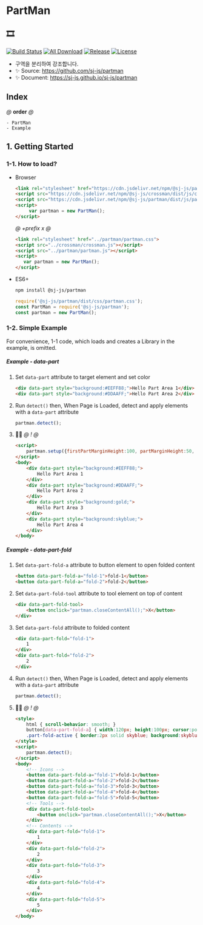 # PartMan
## 🎞️
[![Build Status](https://travis-ci.org/sj-js/partman.svg?branch=master)](https://travis-ci.org/sj-js/partman)
[![All Download](https://img.shields.io/github/downloads/sj-js/partman/total.svg)](https://github.com/sj-js/partman/releases)
[![Release](https://img.shields.io/github/release/sj-js/partman.svg)](https://github.com/sj-js/partman/releases)
[![License](https://img.shields.io/github/license/sj-js/partman.svg)](https://github.com/sj-js/partman/releases)

- 구역을 분리하여 강조합니다. 
- ✨ Source: https://github.com/sj-js/partman
- ✨ Document: https://sj-js.github.io/sj-js/partman



## Index
*@* **order** *@*
```
- PartMan
- Example
```



## 1. Getting Started

### 1-1. How to load?
- Browser
    ```html
    <link rel="stylesheet" href="https://cdn.jsdelivr.net/npm/@sj-js/partman/dist/css/partman.min.css">
    <script src="https://cdn.jsdelivr.net/npm/@sj-js/crossman/dist/js/crossman.min.js"></script>
    <script src="https://cdn.jsdelivr.net/npm/@sj-js/partman/dist/js/partman.min.js"></script>
    <script>
         var partman = new PartMan();
    </script>
    ```
    *@* *+prefix* *x* *@* 
    ```html
    <link rel="stylesheet" href="../partman/partman.css">
    <script src="../crossman/crossman.js"></script>
    <script src="../partman/partman.js"></script>
    <script>
       var partman = new PartMan();
    </script>
    ```
- ES6+
    ```bash
    npm install @sj-js/partman
    ```
    ```js
    require('@sj-js/partman/dist/css/partman.css');
    const PartMan = require('@sj-js/partman');
    const partman = new PartMan();
    ```



### 1-2. Simple Example
For convenience, 1-1 code, which loads and creates a Library in the example, is omitted.

##### Example - data-part
1. Set `data-part` attribute to target element and set color   
   ```html
   <div data-part style="background:#EEFF88;">Hello Part Area 1</div>
   <div data-part style="background:#DDAAFF;">Hello Part Area 2</div>
   ```
   
2. Run `detect()` then, When Page is Loaded, detect and apply elements with a `data-part` attribute    
   ```js
   partman.detect();
   ```
   
3. 👨‍💻
    *@* *!* *@*
    ```html
    <script>
        partman.setup({firstPartMarginHeight:100, partMarginHeight:50, lastPartMarginHeight:500}).detect();
    </script>
    <body>
        <div data-part style="background:#EEFF88;">
            Hello Part Area 1
        </div>
        <div data-part style="background:#DDAAFF;">
            Hello Part Area 2
        </div>
        <div data-part style="background:gold;">
            Hello Part Area 3
        </div>
        <div data-part style="background:skyblue;">
            Hello Part Area 4
        </div>
    </body>
    ``` 
  
##### Example - data-part-fold
1. Set `data-part-fold-a` attribute to button element to open folded content
   ```html
   <button data-part-fold-a="fold-1">fold-1</button>
   <button data-part-fold-a="fold-2">fold-2</button>
   ```
2. Set `data-part-fold-tool` attribute to tool element on top of content
   ```html
   <div data-part-fold-tool>
       <button onclick="partman.closeContentAll();">X</button>
   </div>  
   ```
3. Set `data-part-fold` attribute to folded content   
   ```html
   <div data-part-fold="fold-1">
       1
   </div>
   <div data-part-fold="fold-2">
       2     
   </div>
   ```   
4. Run `detect()` then, When Page is Loaded, detect and apply elements with a `data-part` attribute    
   ```js
   partman.detect();
   ```
5. 👨‍💻
    *@* *!* *@*
    ```html
    <style>
        html { scroll-behavior: smooth; }
        button[data-part-fold-a] { width:120px; height:100px; cursor:pointer; }
        .part-fold-active { border:2px solid skyblue; background:skyblue; }                
    </style>
    <script> 
        partman.detect(); 
    </script>
    <body>
        <!-- Icons -->
        <button data-part-fold-a="fold-1">fold-1</button>
        <button data-part-fold-a="fold-2">fold-2</button>
        <button data-part-fold-a="fold-3">fold-3</button>
        <button data-part-fold-a="fold-4">fold-4</button>
        <button data-part-fold-a="fold-5">fold-5</button>
        <!-- Tools -->
        <div data-part-fold-tool>
            <button onclick="partman.closeContentAll();">X</button>
        </div>  
        <!-- Contents -->
        <div data-part-fold="fold-1">
            1
        </div>
        <div data-part-fold="fold-2">
            2     
        </div>
        <div data-part-fold="fold-3">
            3
        </div>
        <div data-part-fold="fold-4">
            4
        </div>
        <div data-part-fold="fold-5">
            5
        </div> 
    </body>
    ``` 